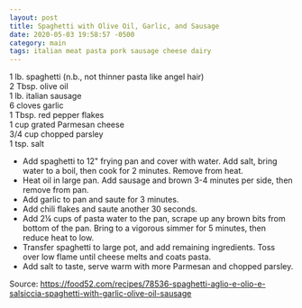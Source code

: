 ```yaml
---
layout: post
title: Spaghetti with Olive Oil, Garlic, and Sausage
date: 2020-05-03 19:58:57 -0500
category: main
tags: italian meat pasta pork sausage cheese dairy
---
```

1 lb. spaghetti (n.b., not thinner pasta like angel hair)  
2 Tbsp. olive oil  
1 lb. italian sausage  
6 cloves garlic  
1 Tbsp. red pepper flakes  
1 cup grated Parmesan cheese  
3/4 cup chopped parsley  
1 tsp. salt  

  * Add spaghetti to 12" frying pan and cover with water. Add salt, bring water to a boil, then cook for 2 minutes. Remove from heat.
  * Heat oil in large pan. Add sausage and brown 3-4 minutes per side, then remove from pan.
  * Add garlic to pan and saute for 3 minutes.
  * Add chili flakes and saute another 30 seconds.
  * Add 2¼ cups of pasta water to the pan, scrape up any brown bits from bottom of the pan. Bring to a vigorous simmer for 5 minutes, then reduce heat to low.
  * Transfer spaghetti to large pot, and add remaining ingredients. Toss over low flame until cheese melts and coats pasta.
  * Add salt to taste, serve warm with more Parmesan and chopped parsley.

Source: <a href="https://food52.com/recipes/78536-spaghetti-aglio-e-olio-e-salsiccia-spaghetti-with-garlic-olive-oil-sausage">https://food52.com/recipes/78536-spaghetti-aglio-e-olio-e-salsiccia-spaghetti-with-garlic-olive-oil-sausage</a>
